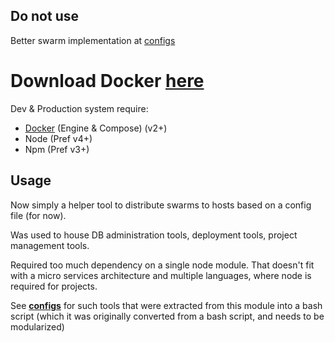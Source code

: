 
## Do not use
Better swarm implementation at [configs](https://bitbucket.org/JestrJ/configs.git)

# Download Docker **[here](https://www.docker.com/)**

Dev & Production system require:
- [Docker](https://www.docker.com/) (Engine & Compose) (v2+)
- Node (Pref v4+)
- Npm (Pref v3+)

## Usage

Now simply a helper tool to distribute swarms to hosts based on a config file (for now).  

Was used to house DB administration tools, deployment tools, project management tools.  

Required too much dependency on a single node module. That doesn't fit with a
micro services architecture and multiple languages, where node is required for projects.  

See <strong>[configs](https://bitbucket.org/JestrJ/configs.git)</strong> for such tools that were extracted from this module into a bash script (which it was originally converted from a bash script, and needs to be modularized)
